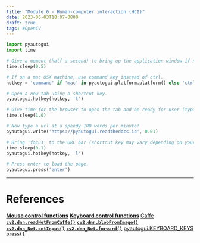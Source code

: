 ```yaml
---
title: "Module 6 - Human-computer interaction (HCI)"
date: 2023-06-03T18:07-0800
draft: true
tags: #OpenCV
---
```


```python
import pyautogui
import time

# Give a moment (half a second) to bring up the application window if needed.
time.sleep(0.5)

# If on a mac OSX machine, use command key instead of ctrl.
hotkey = 'command' if 'mac' in pyautogui.platform.platform() else 'ctrl'

# Open a new tab using a shortcut key.
pyautogui.hotkey(hotkey, 't')

# Give time for the browser to open the tab and be ready for user (typing) input.
time.sleep(1.0)

# Now type a url at a speedy 100 words per minute!
pyautogui.write('https://pyautogui.readthedocs.io', 0.01)

# Bring 'focus' to the URL bar (shortcut key may vary depending on your browser).
time.sleep(0.1)
pyautogui.hotkey(hotkey, 'l')

# Press enter to load the page.
pyautogui.press('enter')
```

---
# References

[**Mouse control functions**](https://pyautogui.readthedocs.io/en/latest/mouse.html)
[**Keyboard control functions**](https://pyautogui.readthedocs.io/en/latest/keyboard.html)
[Caffe](http://caffe.berkeleyvision.org/)
[**`cv2.dnn.readNetFromCaffe()`**](https://docs.opencv.org/4.5.2/d6/d0f/group__dnn.html#ga29d0ea5e52b1d1a6c2681e3f7d68473a)
[**`cv2.dnn.blobFromImage()`**](https://docs.opencv.org/4.5.2/d6/d0f/group__dnn.html#ga98113a886b1d1fe0b38a8eef39ffaaa0)
[**`cv2.dnn_Net.setInput()`**](https://docs.opencv.org/4.5.2/db/d30/classcv_1_1dnn_1_1Net.html#a5e74adacffd6aa53d56046581de7fcbd)
[**`cv2.dnn_Net.forward()`**](https://docs.opencv.org/4.5.2/db/d30/classcv_1_1dnn_1_1Net.html#a98ed94cb6ef7063d3697259566da310b)
[pyautogui.KEYBOARD_KEYS](https://pyautogui.readthedocs.io/en/latest/keyboard.html#keyboard-keys)
[**`press()`**](https://pyautogui.readthedocs.io/en/latest/keyboard.html)

